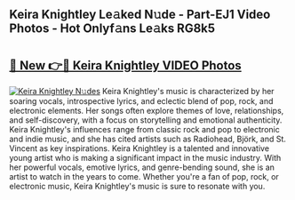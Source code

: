 ## Keira Knightley Le𝚊ked N𝚞de - Part-EJ1 Video Photos - Hot Onlyf𝚊ns Le𝚊ks RG8k5

# <h2><a href="http://ab69751.deff.icu/?id=Keira+Knightley">🔗 New 👉🔴 Keira Knightley VIDEO Photos</a></h2>

[![Keira Knightley N𝚞des](https://i.imgur.com/rIISA9y.gif)](http://ab69751.deff.icu/?id=Keira+Knightley)
Keira Knightley's music is characterized by her soaring vocals, introspective lyrics, and eclectic blend of pop, rock, and electronic elements. Her songs often explore themes of love, relationships, and self-discovery, with a focus on storytelling and emotional authenticity. Keira Knightley's influences range from classic rock and pop to electronic and indie music, and she has cited artists such as Radiohead, Björk, and St. Vincent as key inspirations. Keira Knightley is a talented and innovative young artist who is making a significant impact in the music industry. With her powerful vocals, emotive lyrics, and genre-bending sound, she is an artist to watch in the years to come. Whether you're a fan of pop, rock, or electronic music, Keira Knightley's music is sure to resonate with you.
